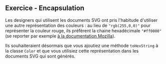 
Exercice - Encapsulation
--------------------------------------------------------------------------------

Les designers qui utilisent les documents SVG ont pris l'habitude d'utiliser une
autre représentation des couleurs : au lieu de `"rgb(255,0,0)"` pour représenter
la couleur rouge, ils préfèrent la chaine hexadécimale `"#ff0000"` 
(se reporter par exemple [à la documentation Mozilla](https://developer.mozilla.org/fr/docs/Web/CSS/Type_color)).

Ils souhaiteraient désormais que vous ajoutiez une méthode `toHexString` à 
la classe `Color` et que vous utilisiez cette représentation dans les documents 
SVG qui sont générés.
